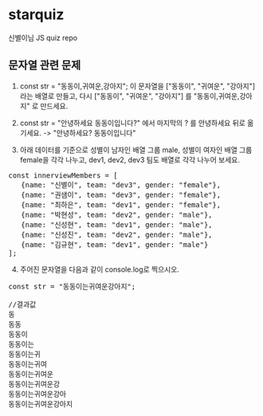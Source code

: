 # starquiz
신별이님 JS quiz repo


## 문자열 관련 문제

1. const str = "동동이,귀여운,강아지";
   이 문자열을 ["동동이", "귀여운", "강아지"] 라는 배열로 만들고, 다시 ["동동이", "귀여운", "강아지"] 를 "동동이,귀여운,강아지" 로 만드세요.


2. 
   const str = "안녕하세요 동동이입니다?" 에서 마지막의 ? 를 안녕하세요 뒤로 옮기세요.
   -> "안녕하세요? 동동이입니다"


3. 아래 데이터를 기준으로 성별이 남자인 배열 그룹 male, 성별이 여자인 배열 그룹 female을 각각 나누고,
dev1, dev2, dev3 팀도 배열로 각각 나누어 보세요.

<pre>
const innerviewMembers = [
   {name: "신별이", team: "dev3", gender: "female"},
   {name: "권샘이", team: "dev3", gender: "female"},
   {name: "최하은", team: "dev1", gender: "female"},
   {name: "박현성", team: "dev2", gender: "male"},
   {name: "신성현", team: "dev1", gender: "male"},
   {name: "신성진", team: "dev2", gender: "male"},
   {name: "김규현", team: "dev1", gender: "male"}
];
</pre>



4. 주어진 문자열을 다음과 같이 console.log로 찍으시오.
<pre>
const str = "동동이는귀여운강아지";

//결과값
동
동동
동동이
동동이는
동동이는귀
동동이는귀여
동동이는귀여운
동동이는귀여운강
동동이는귀여운강아
동동이는귀여운강아지
</pre>

